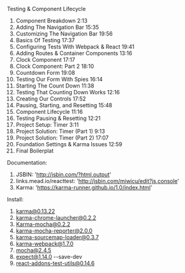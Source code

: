  Testing & Component Lifecycle


1. Component Breakdown 2:13
2. Adding The Navigation Bar 15:35
3. Customizing The Navigation Bar 19:56
4. Basics Of Testing 17:37
5. Configuring Tests With Webpack & React 19:41
6. Adding Routes & Container Components 13:16
7. Clock Component 17:17
8. Clock Component: Part 2 18:10
9. Countdown Form 19:08
10. Testing Our Form With Spies 16:14
11. Starting The Count Down 11:38
12. Testing That Counting Down Works 12:16
13. Creating Our Controls 17:52
14. Pausing, Starting, and Resetting 15:48
15. Component Lifecycle 11:16
16. Testing Pausing & Resetting 12:21
17. Project Setup: Timer 3:11
18. Project Solution: Timer (Part 1) 9:13
19. Project Solution: Timer (Part 2) 17:07
20. Foundation Settings & Karma Issues 12:59
21. Final Boilerplat

Documentation:

1. JSBIN: 'http://jsbin.com/?html,output'
2. links.mead.io/reacttest: 'http://jsbin.com/miwicu/edit?js,console'
3. Karma: 'https://karma-runner.github.io/1.0/index.html'

Install:

1. karma@0.13.22
2. karma-chrome-launcher@0.2.2
3. Karma-mocha@0.2.2
4. karma-mocha-reporter@2.0.0
5. karma-sourcemap-loader@0.3.7
6. karma-webpack@1.7.0
7. mocha@2.4.5
8. expect@1.14.0 --save-dev
9. react-addons-test-utils@0.14.6